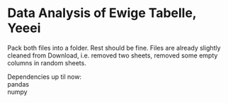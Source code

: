 # Data Analysis of Ewige Tabelle, Yeeei

Pack both files into a folder. Rest should be fine.
Files are already slightly cleaned from Download, i.e. removed two sheets, removed some empty columns in random sheets.

Dependencies up til now:<br>
pandas <br>
numpy <br>

